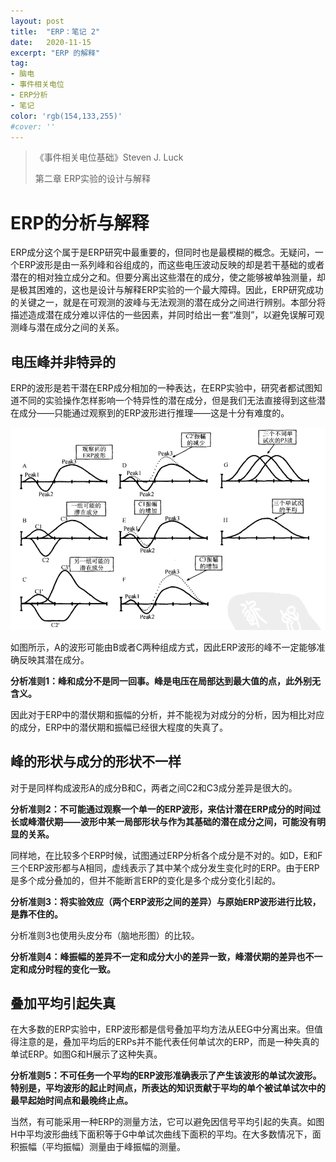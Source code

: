 ```yaml
---
layout: post
title:  "ERP：笔记 2"
date:   2020-11-15
excerpt: "ERP 的解释"
tag:
- 脑电
- 事件相关电位
- ERP分析
- 笔记
color: 'rgb(154,133,255)'
#cover: ''
---
```


> 《事件相关电位基础》Steven J. Luck
>
> 第二章 ERP实验的设计与解释

# ERP的分析与解释

ERP成分这个属于是ERP研究中最重要的，但同时也是最模糊的概念。无疑问，一个ERP波形是由一系列峰和谷组成的，而这些电压波动反映的却是若干基础的或者潜在的相对独立成分之和。但要分离出这些潜在的成分，使之能够被单独测量，却是极其困难的，这也是设计与解释ERP实验的一个最大障碍。因此，ERP研究成功的关键之一，就是在可观测的波峰与无法观测的潜在成分之间进行辨别。本部分将描述造成潜在成分难以评估的一些因素，并同时给出一套“准则”，以避免误解可观测峰与潜在成分之间的关系。

## 电压峰并非特异的

ERP的波形是若干潜在ERP成分相加的一种表达，在ERP实验中，研究者都试图知道不同的实验操作怎样影响一个特异性的潜在成分，但是我们无法直接得到这些潜在成分——只能通过观察到的ERP波形进行推理——这是十分有难度的。

![](/images/posts/20201115-1.png)

如图所示，A的波形可能由B或者C两种组成方式，因此ERP波形的峰不一定能够准确反映其潜在成分。

**分析准则1：峰和成分不是同一回事。峰是电压在局部达到最大值的点，此外别无含义。**

因此对于ERP中的潜伏期和振幅的分析，并不能视为对成分的分析，因为相比对应的成分，ERP中的潜伏期和振幅已经很大程度的失真了。

## 峰的形状与成分的形状不一样

对于是同样构成波形A的成分B和C，两者之间C2和C3成分差异是很大的。

**分析准则2：不可能通过观察一个单一的ERP波形，来估计潜在ERP成分的时间过长或峰潜伏期——波形中某一局部形状与作为其基础的潜在成分之间，可能没有明显的关系。**

同样地，在比较多个ERP时候，试图通过ERP分析各个成分是不对的。如D，E和F三个ERP波形都与A相同，虚线表示了其中某个成分发生变化时的ERP。由于ERP是多个成分叠加的，但并不能断言ERP的变化是多个成分变化引起的。

**分析准则3：将实验效应（两个ERP波形之间的差异）与原始ERP波形进行比较，是靠不住的。**

分析准则3也使用头皮分布（脑地形图）的比较。

**分析准则4：峰振幅的差异不一定和成分大小的差异一致，峰潜伏期的差异也不一定和成分时程的变化一致。**


## 叠加平均引起失真
在大多数的ERP实验中，ERP波形都是信号叠加平均方法从EEG中分离出来。但值得注意的是，叠加平均后的ERPs并不能代表任何单试次的ERP，而是一种失真的单试ERP。如图G和H展示了这种失真。

**分析准则5：不可任务一个平均的ERP波形准确表示了产生该波形的单试次波形。特别是，平均波形的起止时间点，所表达的知识贡献于平均的单个被试单试次中的最早起始时间点和最晚终止点。**

当然，有可能采用一种ERP的测量方法，它可以避免因信号平均引起的失真。如图H中平均波形曲线下面积等于G中单试次曲线下面积的平均。在大多数情况下，面积振幅（平均振幅）测量由于峰振幅的测量。